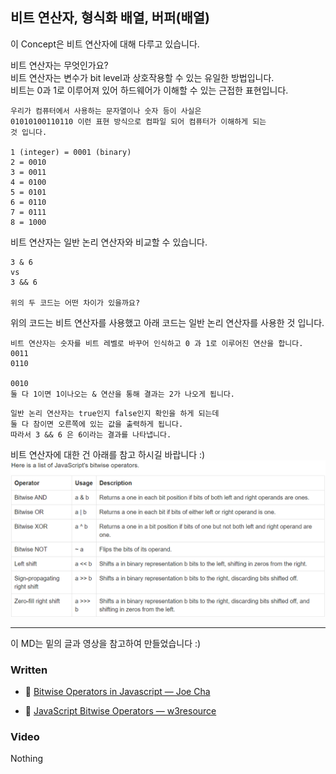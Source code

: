 ## 비트 연산자, 형식화 배열, 버퍼(배열)

이 Concept은 비트 연산자에 대해 다루고 있습니다.<br>

비트 연산자는 무엇인가요?<br>
비트 연산자는 변수가 bit level과 상호작용할 수 있는 유일한 방법입니다.<br>
비트는 0과 1로 이루어져 있어 하드웨어가 이해할 수 있는 근접한 표현입니다.<br>

```
우리가 컴퓨터에서 사용하는 문자열이나 숫자 등이 사실은
01010100110110 이런 표현 방식으로 컴파일 되어 컴퓨터가 이해하게 되는
것 입니다.

1 (integer) = 0001 (binary)
2 = 0010
3 = 0011
4 = 0100
5 = 0101
6 = 0110
7 = 0111
8 = 1000
```

비트 연산자는 일반 논리 연산자와 비교할 수 있습니다.<br>

```
3 & 6
vs
3 && 6

위의 두 코드는 어떤 차이가 있을까요?
```

위의 코드는 비트 연산자를 사용했고 아래 코드는 일반 논리 연산자를 사용한 것 입니다.<br>

```
비트 연산자는 숫자를 비트 레벨로 바꾸어 인식하고 0 과 1로 이루어진 연산을 합니다.
0011
0110

0010
둘 다 1이면 1이나오는 & 연산을 통해 결과는 2가 나오게 됩니다.
```

```
일반 논리 연산자는 true인지 false인지 확인을 하게 되는데
둘 다 참이면 오른쪽에 있는 값을 출력하게 됩니다.
따라서 3 && 6 은 6이라는 결과를 나타냅니다.
```

비트 연산자에 대한 건 아래를 참고 하시길 바랍니다 :)<br>
![Concept12-1](./Concept12-1.PNG)<br>

---

이 MD는 밑의 글과 영상을 참고하여 만들었습니다 :)

### Written

- 📜 [Bitwise Operators in Javascript — Joe Cha](https://medium.com/bother7-blog/bitwise-operators-in-javascript-65c4c69be0d3)

- 📜 [JavaScript Bitwise Operators — w3resource](https://www.w3resource.com/javascript/operators/bitwise-operator.php)

### Video

Nothing
